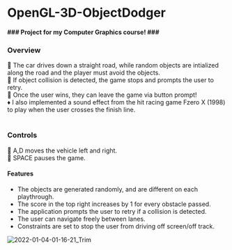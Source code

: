 # OpenGL-3D-ObjectDodger

 **### Project for my Computer Graphics course! ###**
### Overview ###
💠 The car drives down a straight road, while random objects are intialized along the road and the player must avoid the objects.
<br> 💠 If object collision is detected, the game stops and prompts the user to retry. 
<br> 💠 Once the user wins, they can leave the game via button prompt! 
<br> ♦️ I also implemented a sound effect from the hit racing game Fzero X (1998) to play when the user crosses the finish line.
<br><br>

### Controls ###
💠 A,D moves the vehicle left and right. <br>
💠 SPACE pauses the game.
#### Features ####
* The objects are generated randomly, and are different on each playthrough.
* The score in the top right increases by 1 for every obstacle passed.
* The application prompts the user to retry if a collision is detected.
* The user can navigate freely between lanes.
* Constraints are set to stop the user from driving off screen/off track.

![2022-01-04-01-16-21_Trim](https://user-images.githubusercontent.com/96930484/148026222-32ee468c-e17b-4d9f-8d16-19d48dcf2cad.gif)
